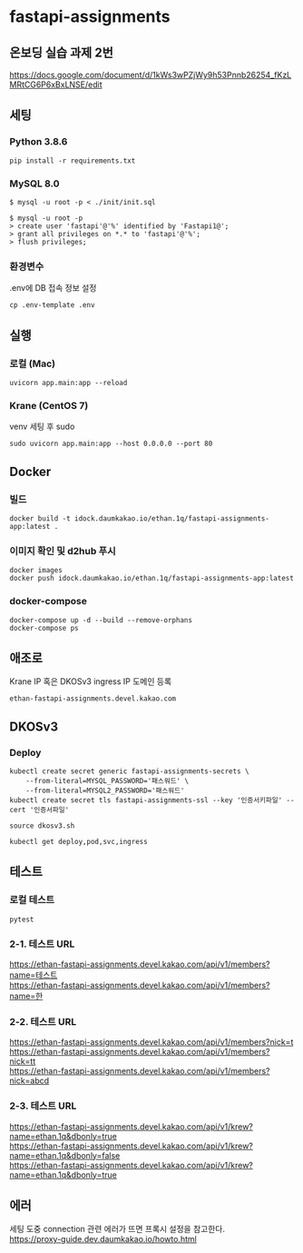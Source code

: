 # fastapi-assignments
## 온보딩 실습 과제 2번
https://docs.google.com/document/d/1kWs3wPZjWy9h53Pnnb26254_fKzLMRtCG6P6xBxLNSE/edit

## 세팅
### Python 3.8.6
```
pip install -r requirements.txt
```
### MySQL 8.0
```
$ mysql -u root -p < ./init/init.sql

$ mysql -u root -p
> create user 'fastapi'@'%' identified by 'Fastapi1@';
> grant all privileges on *.* to 'fastapi'@'%';
> flush privileges;
```
### 환경변수
.env에 DB 접속 정보 설정
```
cp .env-template .env
```

## 실행
### 로컬 (Mac)
```
uvicorn app.main:app --reload
```
### Krane (CentOS 7)
venv 세팅 후 sudo
```
sudo uvicorn app.main:app --host 0.0.0.0 --port 80
```

## Docker
### 빌드
```
docker build -t idock.daumkakao.io/ethan.1q/fastapi-assignments-app:latest .
```
### 이미지 확인 및 d2hub 푸시
```
docker images
docker push idock.daumkakao.io/ethan.1q/fastapi-assignments-app:latest
```
### docker-compose
```
docker-compose up -d --build --remove-orphans
docker-compose ps
```

## 애조로
Krane IP 혹은 DKOSv3 ingress IP 도메인 등록
```
ethan-fastapi-assignments.devel.kakao.com
```

## DKOSv3
### Deploy
```
kubectl create secret generic fastapi-assignments-secrets \
    --from-literal=MYSQL_PASSWORD='패스워드' \
    --from-literal=MYSQL2_PASSWORD='패스워드'
kubectl create secret tls fastapi-assignments-ssl --key '인증서키파일' --cert '인증서파일'

source dkosv3.sh

kubectl get deploy,pod,svc,ingress
```

## 테스트
### 로컬 테스트
```
pytest
```

### 2-1. 테스트 URL
https://ethan-fastapi-assignments.devel.kakao.com/api/v1/members?name=테스트  
https://ethan-fastapi-assignments.devel.kakao.com/api/v1/members?name=한  

### 2-2. 테스트 URL
https://ethan-fastapi-assignments.devel.kakao.com/api/v1/members?nick=t  
https://ethan-fastapi-assignments.devel.kakao.com/api/v1/members?nick=tt  
https://ethan-fastapi-assignments.devel.kakao.com/api/v1/members?nick=abcd  

### 2-3. 테스트 URL
https://ethan-fastapi-assignments.devel.kakao.com/api/v1/krew?name=ethan.1q&dbonly=true  
https://ethan-fastapi-assignments.devel.kakao.com/api/v1/krew?name=ethan.1q&dbonly=false  
https://ethan-fastapi-assignments.devel.kakao.com/api/v1/krew?name=ethan.1q&dbonly=true  

## 에러
세팅 도중 connection 관련 에러가 뜨면 프록시 설정을 참고한다.  
https://proxy-guide.dev.daumkakao.io/howto.html
